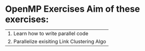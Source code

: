<h1>OpenMP Exercises<j2>
Aim of these exercises:
<table>
<tr><td>1. Learn how to write parallel code</td></tr>
<tr><td>2. Parallelize exisiting Link Clustering Algo</td></tr> 
</table
